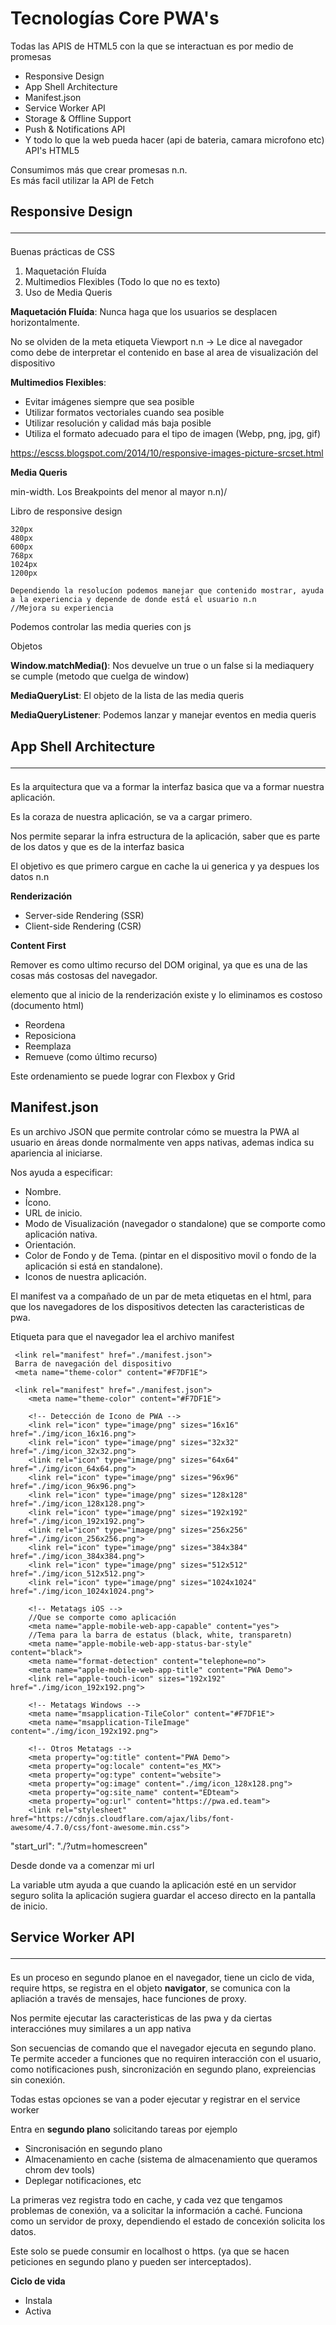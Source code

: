 # Tecnologías Core PWA's

Todas las APIS de HTML5 con la que se interactuan es por medio de promesas

* Responsive Design
* App Shell Architecture
* Manifest.json
* Service Worker API
* Storage & Offline Support
* Push & Notifications API
* Y todo lo que la web pueda hacer (api de bateria, camara microfono etc) API's HTML5

Consumimos más que crear promesas n.n.<br>
Es más facil utilizar la API de Fetch

## Responsive Design <hr>

Buenas prácticas de CSS

1) Maquetación Fluída
2) Multimedios Flexibles (Todo lo que no es texto)
3) Uso de Media Queris

**Maquetación Fluída**: Nunca haga que los usuarios se desplacen horizontalmente.

No se olviden de la meta etiqueta Viewport n.n -> Le dice al navegador como debe de interpretar el contenido en base al area de visualización del dispositivo

**Multimedios Flexibles**: 

* Evitar imágenes siempre que sea posible
* Utilizar formatos vectoriales cuando sea posible
* Utilizar resolución y calidad más baja posible
* Utiliza el formato adecuado para el tipo de imagen (Webp, png, jpg, gif)

https://escss.blogspot.com/2014/10/responsive-images-picture-srcset.html

**Media Queris**

min-width. Los Breakpoints del menor al mayor n.n)/

Libro de responsive design

    320px
    480px
    600px
    768px
    1024px
    1200px

    Dependiendo la resolucíon podemos manejar que contenido mostrar, ayuda a la experiencia y depende de donde está el usuario n.n
    //Mejora su experiencia 

Podemos controlar las media queries con js

Objetos

**Window.matchMedia()**: Nos devuelve un true o un false si la mediaquery se cumple (metodo que cuelga de window)

**MediaQueryList**:  El objeto de la lista de las media queris

**MediaQueryListener**: Podemos lanzar y manejar eventos en media queris

## App Shell Architecture <hr>

Es la arquitectura que va a formar la interfaz basica que va a formar nuestra aplicación.

Es la coraza de nuestra aplicación, se va a cargar primero.

Nos permite separar la infra estructura de la aplicación, saber que es parte de los datos y que es de la interfaz basica

El objetivo es que primero cargue en cache la ui generica y ya despues los datos n.n

**Renderización**

* Server-side Rendering (SSR)
* Client-side Rendering (CSR)

**Content First**

Remover es como ultimo recurso del DOM original, ya que es una de las cosas más costosas del navegador.

elemento que al inicio de la renderización existe y lo eliminamos es costoso (documento html)

* Reordena
* Reposiciona
* Reemplaza
* Remueve (como último recurso)

Este ordenamiento se puede lograr con Flexbox y Grid

## Manifest.json

Es un archivo JSON que permite controlar cómo se muestra la PWA al usuario en áreas donde normalmente ven apps nativas, ademas indica su apariencia al iniciarse.

Nos ayuda a especificar:

* Nombre.
* Ícono.
* URL de inicio.
* Modo de Visualización (navegador o standalone) que se comporte como aplicación nativa.
* Orientación.
* Color de Fondo y de Tema. (pintar en el dispositivo movil o fondo de la aplicación si está en standalone).
* Iconos de nuestra aplicación.


El manifest va a compañado de un par de meta etiquetas en el html, para que los navegadores de los dispositivos detecten las caracteristicas de pwa.

Etiqueta para que el navegador lea el archivo manifest

```
 <link rel="manifest" href="./manifest.json">
 Barra de navegación del dispositivo
 <meta name="theme-color" content="#F7DF1E"> 

 <link rel="manifest" href="./manifest.json">
    <meta name="theme-color" content="#F7DF1E"> 

    <!-- Detección de Icono de PWA -->
    <link rel="icon" type="image/png" sizes="16x16" href="./img/icon_16x16.png">
    <link rel="icon" type="image/png" sizes="32x32" href="./img/icon_32x32.png">
    <link rel="icon" type="image/png" sizes="64x64" href="./img/icon_64x64.png">
    <link rel="icon" type="image/png" sizes="96x96" href="./img/icon_96x96.png">
    <link rel="icon" type="image/png" sizes="128x128" href="./img/icon_128x128.png">
    <link rel="icon" type="image/png" sizes="192x192" href="./img/icon_192x192.png">
    <link rel="icon" type="image/png" sizes="256x256" href="./img/icon_256x256.png">
    <link rel="icon" type="image/png" sizes="384x384" href="./img/icon_384x384.png">
    <link rel="icon" type="image/png" sizes="512x512" href="./img/icon_512x512.png">
    <link rel="icon" type="image/png" sizes="1024x1024" href="./img/icon_1024x1024.png">
    
    <!-- Metatags iOS -->
    //Que se comporte como aplicación
    <meta name="apple-mobile-web-app-capable" content="yes">
    //Tema para la barra de estatus (black, white, transparetn)
    <meta name="apple-mobile-web-app-status-bar-style" content="black">
    <meta name="format-detection" content="telephone=no">
    <meta name="apple-mobile-web-app-title" content="PWA Demo">
    <link rel="apple-touch-icon" sizes="192x192" href="./img/icon_192x192.png">
   
    <!-- Metatags Windows -->
    <meta name="msapplication-TileColor" content="#F7DF1E">
    <meta name="msapplication-TileImage" content="./img/icon_192x192.png">
    
    <!-- Otros Metatags -->
    <meta property="og:title" content="PWA Demo">
    <meta property="og:locale" content="es_MX">
    <meta property="og:type" content="website">
    <meta property="og:image" content="./img/icon_128x128.png">
    <meta property="og:site_name" content="EDteam">
    <meta property="og:url" content="https://pwa.ed.team">
    <link rel="stylesheet" href="https://cdnjs.cloudflare.com/ajax/libs/font-awesome/4.7.0/css/font-awesome.min.css"> 
```


"start_url": "./?utm=homescreen"

Desde donde va a comenzar mi url

La variable utm ayuda a que cuando la aplicación esté en un servidor seguro solita la aplicación sugiera guardar el acceso directo en la pantalla de inicio.


## Service Worker API <hr>

Es un proceso en segundo planoe en el navegador, tiene un ciclo de vida, require https, se registra en el objeto **navigator**,
se comunica con la apliación a través de mensajes, hace funciones de proxy.

Nos permite ejecutar las caracteristicas de las pwa y da ciertas interacciónes muy similares a un app nativa

Son secuencias de comando que el navegador ejecuta en segundo plano. Te permite acceder a funciones que no requiren interacción con el usuario, como notificaciones push, sincronización en segundo plano, expreiencias sin conexión.

Todas estas opciones se van a poder ejecutar y registrar en el service worker

Entra en **segundo plano** solicitando tareas por ejemplo

* Sincronisación en segundo plano
* Almacenamiento en cache (sistema de almacenamiento que queramos chrom dev tools)
* Deplegar notificaciones, etc

La primeras vez registra todo en cache, y cada vez que tengamos problemas de conexión, va a solicitar la información a caché.
Funciona como un servidor de proxy, dependiendo el estado de concexión solicita los datos.

Este solo se puede consumir en localhost o https.
(ya que se hacen peticiones en segundo plano y pueden ser interceptados).

**Ciclo de vida**

* Instala
* Activa